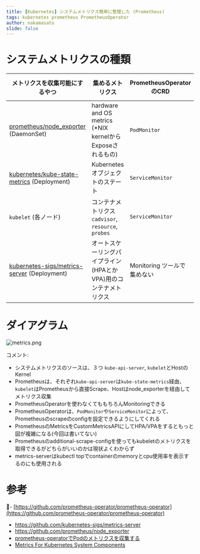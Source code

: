 ```yaml
---
title: [Kubernetes] システムメトリクス簡単に整理した (Prometheus)
tags: kubernetes prometheus PrometheusOperator
author: nakamasato
slide: false
---
```

# システムメトリクスの種類


|メトリクスを収集可能にするやつ|集めるメトリクス|PrometheusOperatorのCRD|Prometheusのscrape role|メトリクス例|
|---|---|---|---|---|
|[prometheus/node_exporter](https://github.com/prometheus/node_exporter) (DaemonSet)|hardware and OS metrics (*NIX kernelからExposeされるもの)|`PodMonitor`| `pod` |`node_cpu_seconds_total`, `node_disk_io_time_seconds_total `|
|[kubernetes/kube-state-metrics](https://github.com/kubernetes/kube-state-metrics) (Deployment)|Kubernetes オブジェクトのステート|`ServiceMonitor`| endpoints |`kube_storageclass_created`|
|`kubelet` (各ノード)| コンテナメトリクス `cadvisor`, `resource`, `probes` |`ServiceMonitor`|endpoints|`kubelet_volume_stats_available_bytes`|
|[kubernetes-sigs/metrics-server](https://github.com/kubernetes-sigs/metrics-server) (Deployment)|オートスケーリングパイプライン(HPAとかVPA)用のコンテナメトリクス |Monitoring ツールで集めない|Monitoring ツールで集めない|なし|

# ダイアグラム

![metrics.png](https://qiita-image-store.s3.ap-northeast-1.amazonaws.com/0/7059/8f83b13d-dc99-5a65-6cba-834b74f1b1a5.png)

コメント:

- システムメトリクスのソースは、３つ `kube-api-server`, `kubelet`とHostのKernel
- Prometheusは、それぞれ`kube-api-server`は`kube-state-metrics`経由、 `kubelet`はPrometheusから直接Scrape、Hostはnode_exporterを経由してメトリクス収集
- PrometheusOperatorを使わなくてももちろんMonitoringできる
- PrometheusOperatorは、`PodMonitor`や`ServiceMonitor`によって、Prometheusのscrapeのconfigを設定できるようにしてくれる
- PrometheusのMetricsをCustomMetricsAPIにしてHPA/VPAをするともっと図が複雑になる(今回は書いてない)
- Prometheusのadditional-scrape-configを使ってもkubeletのメトリクスを取得できるがどちらがいいのかは現状よくわからず
- metrics-serverはkubectl topでcontainerのmemoryとcpu使用率を表示するのにも使用される

# 参考

- [https://github.com/prometheus-operator/prometheus-operator](https://github.com/prometheus-operator/prometheus-operator)
- https://github.com/kubernetes-sigs/metrics-server
- https://github.com/prometheus/node_exporter
- [prometheus-operatorでPodのメトリクスを収集する](https://zenn.dev/oke_py/articles/4bffe433eb37a9377367)
- [Metrics For Kubernetes System Components](https://kubernetes.io/docs/concepts/cluster-administration/system-metrics/)


